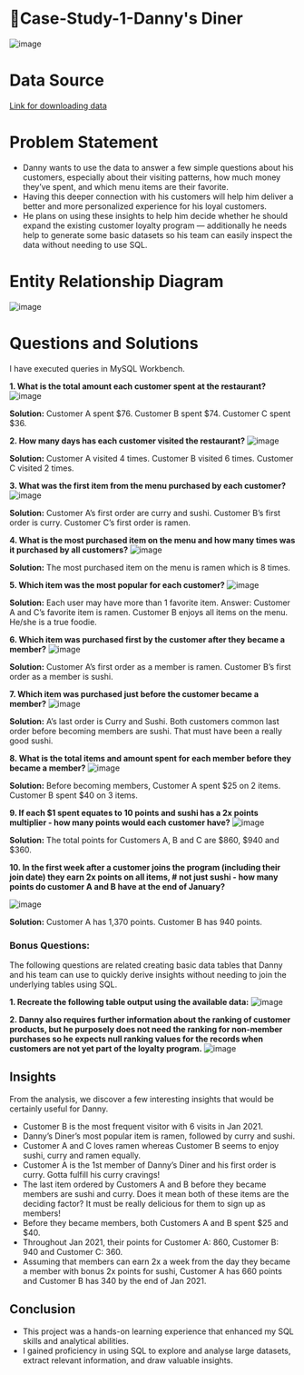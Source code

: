 # 🍜Case-Study-1-Danny's Diner

![image](https://github.com/snehapaherwar/Case-Study-1-Danny-s-Diner/assets/141404143/b18d8c1a-1194-41f6-ae1b-883695431b9b)

# Data Source
[Link for downloading data](https://8weeksqlchallenge.com/case-study-1/)

# Problem Statement
+ Danny wants to use the data to answer a few simple questions about his customers, especially about their visiting patterns, how much money they’ve spent, and which menu items are their favorite.
+ Having this deeper connection with his customers will help him deliver a better and more personalized experience for his loyal customers.
+ He plans on using these insights to help him decide whether he should expand the existing customer loyalty program — additionally he needs help to generate some basic datasets so his team can easily inspect the data without needing to use SQL.

# Entity Relationship Diagram

![image](https://github.com/snehapaherwar/Case-Study-1-Danny-s-Diner/assets/141404143/e61fff9f-f98e-4c8b-a919-320061cb5b9d)

# Questions and Solutions

I have executed queries in MySQL Workbench. 

**1. What is the total amount each customer spent at the restaurant?**
![image](https://github.com/snehapaherwar/Case-Study-1-Danny-s-Diner/assets/141404143/247bbaf7-27bc-4baa-aa28-de12631a7380)

**Solution:** Customer A spent $76.
Customer B spent $74.
Customer C spent $36.

**2. How many days has each customer visited the restaurant?**
![image](https://github.com/snehapaherwar/Case-Study-1-Danny-s-Diner/assets/141404143/2927bfa4-4439-4519-a3c5-3c5013734d32)

**Solution:** Customer A visited 4 times.
Customer B visited 6 times.
Customer C visited 2 times.

**3. What was the first item from the menu purchased by each customer?**
![image](https://github.com/snehapaherwar/Case-Study-1-Danny-s-Diner/assets/141404143/3783520b-d5b1-4e27-920b-797e6b2109ac)

**Solution:**
Customer A’s first order are curry and sushi.
Customer B’s first order is curry.
Customer C’s first order is ramen.

**4. What is the most purchased item on the menu and how many times was it purchased by all customers?**
![image](https://github.com/snehapaherwar/Case-Study-1-Danny-s-Diner/assets/141404143/d79895d1-380c-425d-87ee-cb7dd178035d)

**Solution:** The most purchased item on the menu is ramen which is 8 times.

**5. Which item was the most popular for each customer?**
![image](https://github.com/snehapaherwar/Case-Study-1-Danny-s-Diner/assets/141404143/b89f299b-fa72-46fc-8ac6-636d11d81621)

**Solution:** Each user may have more than 1 favorite item.
Answer:
Customer A and C’s favorite item is ramen.
Customer B enjoys all items on the menu. He/she is a true foodie.

**6. Which item was purchased first by the customer after they became a member?**
![image](https://github.com/snehapaherwar/Case-Study-1-Danny-s-Diner/assets/141404143/9ea7d77d-dd50-4102-b879-8e5000c4b133)

**Solution:** Customer A’s first order as a member is ramen.
Customer B’s first order as a member is sushi.

**7. Which item was purchased just before the customer became a member?**
![image](https://github.com/snehapaherwar/Case-Study-1-Danny-s-Diner/assets/141404143/b9a8037b-bc79-4509-94cf-261161485dd8)

**Solution:**
A’s last order is Curry and Sushi.
Both customers common last order before becoming members are sushi. That must have been a really good sushi.

**8. What is the total items and amount spent for each member before they became a member?**
![image](https://github.com/snehapaherwar/Case-Study-1-Danny-s-Diner/assets/141404143/a25e493a-276f-4d9f-84a8-1aa9c2588473)

**Solution:**
Before becoming members,
Customer A spent $25 on 2 items.
Customer B spent $40 on 3 items.

**9. If each $1 spent equates to 10 points and sushi has a 2x points multiplier - how many points would each customer have?**
![image](https://github.com/snehapaherwar/Case-Study-1-Danny-s-Diner/assets/141404143/6714495f-ca01-4050-a2a9-c313d5c9d6de)

**Solution:** 
The total points for Customers A, B and C are $860, $940 and $360.

**10. In the first week after a customer joins the program (including their join date) they earn 2x points on all items, # not just sushi - how many points do customer A and B have at the end of January?**

![image](https://github.com/snehapaherwar/Case-Study-1-Danny-s-Diner/assets/141404143/97ece98b-c147-49db-a102-5b96b193b860)

**Solution:**
Customer A has 1,370 points.
Customer B has 940 points.

### Bonus Questions:
The following questions are related creating basic data tables that Danny and his team can use to quickly derive insights without needing to join the underlying tables using SQL. 

**1. Recreate the following table output using the available data:**
![image](https://github.com/snehapaherwar/Case-Study-1-Danny-s-Diner/assets/141404143/585e8375-b5fd-4b3f-a034-3c4df65d2492)

**2. Danny also requires further information about the ranking of customer products, but he purposely does not need the ranking for non-member purchases so he expects null ranking values for the records when customers are not yet part of the loyalty program.**
![image](https://github.com/snehapaherwar/Case-Study-1-Danny-s-Diner/assets/141404143/ed243d2b-2fc0-4416-8dae-2f5956bb7185)

## Insights
From the analysis, we discover a few interesting insights that would be certainly useful for Danny.
+ Customer B is the most frequent visitor with 6 visits in Jan 2021.
+ Danny’s Diner’s most popular item is ramen, followed by curry and sushi.
+ Customer A and C loves ramen whereas Customer B seems to enjoy sushi, curry and ramen equally.
+ Customer A is the 1st member of Danny’s Diner and his first order is curry. Gotta fulfill his curry cravings!
+ The last item ordered by Customers A and B before they became members are sushi and curry. Does it mean both of these items are the deciding factor? It must be really delicious for them to sign up as members!
+ Before they became members, both Customers A and B spent $25 and $40.
+ Throughout Jan 2021, their points for Customer A: 860, Customer B: 940 and Customer C: 360.
+ Assuming that members can earn 2x a week from the day they became a member with bonus 2x points for sushi, Customer A has 660 points and Customer B has 340 by the end of Jan 2021.

## Conclusion

+ This project was a hands-on learning experience that enhanced my SQL skills and analytical abilities. 
+ I gained proficiency in using SQL to explore and analyse large datasets, extract relevant information, and draw valuable insights. 

















